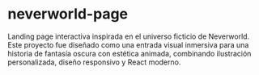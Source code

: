 # neverworld-page
Landing page interactiva inspirada en el universo ficticio de Neverworld. Este proyecto fue diseñado como una entrada visual inmersiva para una historia de fantasía oscura con estética animada, combinando ilustración personalizada, diseño responsivo y React moderno.
